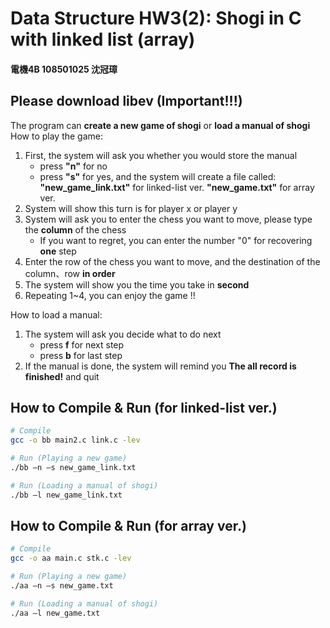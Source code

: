 # Data Structure HW3(2): Shogi in C with linked list (array)
#### 電機4B 108501025 沈冠璋

## Please download libev (Important!!!)

The program can **create a new game of shogi** or **load a manual of shogi** 
How to play the game:
1. First, the system will ask you whether you would store the manual
   + press  **"n"** for no
   + press  **"s"** for yes, and the system will create a file called: 
   **"new_game_link.txt"** for linked-list ver.
   **"new_game.txt"** for array ver.
2. System will show this turn is for player x or player y
3. System will ask you to enter the chess you want to move, please type the **column** of the chess
   + If you want to regret, you can enter the number "0" for recovering **one** step 
4. Enter the row of the chess you want to move, and the destination of the column、row **in order**
5. The system will show you the time you take in **second**
5. Repeating 1~4, you can enjoy the game !!

How to load a manual:
1. The system will ask you decide what to do next
   + press **f** for next step
   + press **b** for last step
2. If the manual is done, the system will remind you **The all record is finished!** and quit

## How to Compile & Run (for linked-list ver.)
```sh
# Compile
gcc -o bb main2.c link.c -lev

# Run (Playing a new game)
./bb –n –s new_game_link.txt

# Run (Loading a manual of shogi)
./bb –l new_game_link.txt
```

## How to Compile & Run (for array ver.)
```sh
# Compile
gcc -o aa main.c stk.c -lev

# Run (Playing a new game)
./aa –n –s new_game.txt

# Run (Loading a manual of shogi)
./aa –l new_game.txt
```
